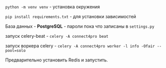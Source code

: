 `python -m venv venv` - установка окружения

`pip install requirements.txt` - для установки зависимостей

База данных - **PostgreSQL** - пароли пока что записаны в `settings.py`

запуск celery-beat - `celery -A connect4pro beat`

запуск воркера celery - `celery -A connect4pro worker -l info -Ofair --pool=solo`

Предварительно установить Redis и запустить.

